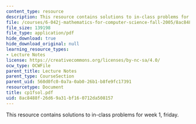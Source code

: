 ```yaml
---
content_type: resource
description: This resource contains solutions to in-class problems for week 1, friday.
file: /courses/6-042j-mathematics-for-computer-science-fall-2005/8ac8488f26d69a31bf160712da508157_cp1fsol.pdf
file_size: 139198
file_type: application/pdf
hide_download: true
hide_download_original: null
learning_resource_types:
- Lecture Notes
license: https://creativecommons.org/licenses/by-nc-sa/4.0/
ocw_type: OCWFile
parent_title: Lecture Notes
parent_type: CourseSection
parent_uid: 560d0fc0-0a7a-0ab0-26b1-b8fe9fc17391
resourcetype: Document
title: cp1fsol.pdf
uid: 8ac8488f-26d6-9a31-bf16-0712da508157
---
```

This resource contains solutions to in-class problems for week 1, friday.